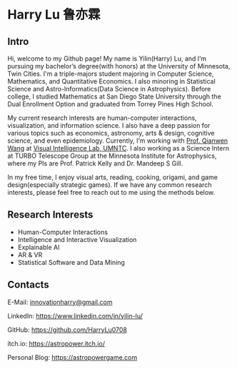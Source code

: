 # Harry Lu 鲁亦霖

<!--
**HarryLu0708/HarryLu0708** is a ✨ _special_ ✨ repository because its `README.md` (this file) appears on your GitHub profile.

Here are some ideas to get you started:

- 🔭 I’m currently working on ...
- 🌱 I’m currently learning ...
- 👯 I’m looking to collaborate on ...
- 🤔 I’m looking for help with ...
- 💬 Ask me about ...
- 📫 How to reach me: ...
- 😄 Pronouns: ...
- ⚡ Fun fact: ...
-->

## Intro

Hi, welcome to my Github page! My name is Yilin(Harry) Lu, and I’m pursuing my bachelor’s degree(with honors) at the University of Minnesota, Twin Cities. I'm a triple-majors student majoring in Computer Science, Mathematics, and Quantitative Economics. I also minoring in Statistical Science and Astro-Informatics(Data Science in Astrophysics). Before college, I studied Mathematics at San Diego State University through the Dual Enrollment Option and graduated from Torrey Pines High School.

My current research interests are human-computer interactions, visualization, and information science. I also have a deep passion for various topics such as economics, astronomy, arts & design, cognitive science, and even epidemiology. Currently, I’m working with [Prof. Qianwen Wang](https://github.com/wangqianwen0418) at [Visual Intelligence Lab, UMNTC](https://github.com/UMN-Visual-Intelligence-Lab). I also working as a Science Intern at TURBO Telescope Group at the Minnesota Institute for Astrophysics, where my PIs are Prof. Patrick Kelly and Dr. Mandeep S Gill.

In my free time, I enjoy visual arts, reading, cooking, origami, and game design(especially strategic games). If we have any common research interests, please feel free to reach out to me using the methods below.

## Research Interests

- Human-Computer Interactions
- Intelligence and Interactive Visualization
- Explainable AI
- AR & VR
- Statistical Software and Data Mining

## Contacts

E-Mail: innovationharry@gmail.com

LinkedIn: https://www.linkedin.com/in/yilin-lu/

GitHub: https://github.com/HarryLu0708

itch.io: https://astropower.itch.io/

Personal Blog: https://astropowergame.com 

